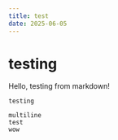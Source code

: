 ```yaml
---
title: test
date: 2025-06-05
---
```


# testing

Hello, testing from markdown!

`testing`

```
multiline
test
wow
```